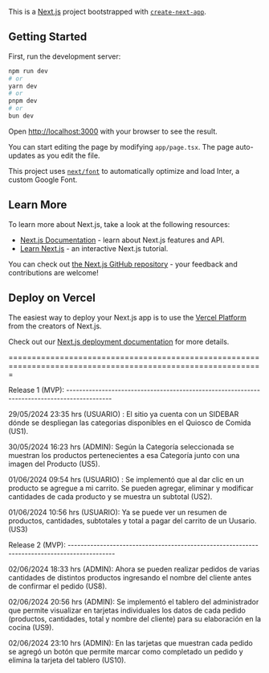 This is a [Next.js](https://nextjs.org/) project bootstrapped with [`create-next-app`](https://github.com/vercel/next.js/tree/canary/packages/create-next-app).

## Getting Started

First, run the development server:

```bash
npm run dev
# or
yarn dev
# or
pnpm dev
# or
bun dev
```

Open [http://localhost:3000](http://localhost:3000) with your browser to see the result.

You can start editing the page by modifying `app/page.tsx`. The page auto-updates as you edit the file.

This project uses [`next/font`](https://nextjs.org/docs/basic-features/font-optimization) to automatically optimize and load Inter, a custom Google Font.

## Learn More

To learn more about Next.js, take a look at the following resources:

- [Next.js Documentation](https://nextjs.org/docs) - learn about Next.js features and API.
- [Learn Next.js](https://nextjs.org/learn) - an interactive Next.js tutorial.

You can check out [the Next.js GitHub repository](https://github.com/vercel/next.js/) - your feedback and contributions are welcome!

## Deploy on Vercel

The easiest way to deploy your Next.js app is to use the [Vercel Platform](https://vercel.com/new?utm_medium=default-template&filter=next.js&utm_source=create-next-app&utm_campaign=create-next-app-readme) from the creators of Next.js.

Check out our [Next.js deployment documentation](https://nextjs.org/docs/deployment) for more details.

=============================================================================================================

Release 1 (MVP): --------------------------------------------------------------------------------------------

29/05/2024 23:35 hrs (USUARIO) :
El sitio ya cuenta con un SIDEBAR dónde se despliegan las categorias disponibles en el Quiosco de Comida (US1).

30/05/2024 16:23 hrs (ADMIN):
Según la Categoría seleccionada se muestran los productos pertenecientes a esa Categoría junto con una imagen del Producto (US5).

01/06/2024 09:54 hrs (USUARIO) :
Se implementó que al dar clic en un producto se agregue a mi carrito. Se pueden agregar,
eliminar y modificar cantidades de cada producto y se muestra un subtotal (US2).

01/06/2024 10:56 hrs (USUARIO):
Ya se puede ver un resumen de productos, cantidades, subtotales y total a pagar del carrito de un Uusario. (US3)


Release 2 (MVP): --------------------------------------------------------------------------------------------

02/06/2024 18:33 hrs (ADMIN):
Ahora se pueden realizar pedidos de varias cantidades de distintos productos ingresando el nombre del cliente
antes de confirmar el pedido (US8).

02/06/2024 20:56 hrs (ADMIN):
Se implementó el tablero del administrador que permite visualizar en tarjetas individuales los datos de cada pedido (productos, cantidades, total y nombre del cliente) para su elaboración en la cocina (US9).

02/06/2024 23:10 hrs (ADMIN):
En las tarjetas que muestran cada pedido se agregó un botón que permite marcar como completado un pedido y elimina la tarjeta del tablero (US10).

